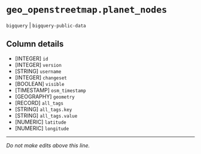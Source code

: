 # `geo_openstreetmap.planet_nodes`
`bigquery` | `bigquery-public-data`

## Column details
* [INTEGER]   `id`
* [INTEGER]   `version`
* [STRING]    `username`
* [INTEGER]   `changeset`
* [BOOLEAN]   `visible`
* [TIMESTAMP] `osm_timestamp`
* [GEOGRAPHY] `geometry`
* [RECORD]    `all_tags`
* [STRING]    `all_tags.key`
* [STRING]    `all_tags.value`
* [NUMERIC]   `latitude`
* [NUMERIC]   `longitude`

-------------------------------------------------------------------------------
*Do not make edits above this line.*
